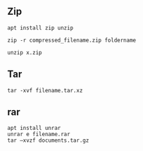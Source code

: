 ## Zip
```
apt install zip unzip

zip -r compressed_filename.zip foldername
```

```
unzip x.zip
```

## Tar
```
tar -xvf filename.tar.xz
```


## rar
```
apt install unrar
unrar e filename.rar
tar –xvzf documents.tar.gz
```
